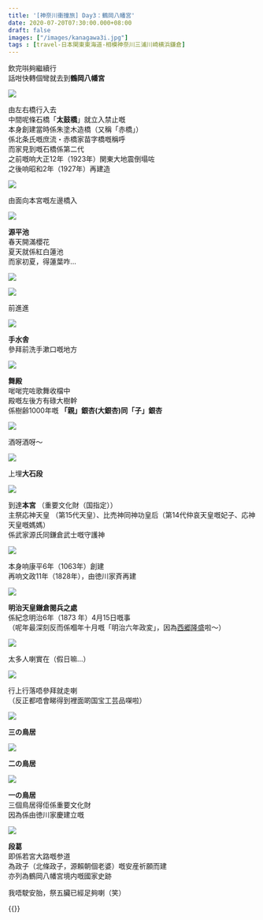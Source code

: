 ```yaml
---
title: '[神奈川衝撞旅] Day3：鶴岡八幡宮'
date: 2020-07-20T07:30:00.000+08:00
draft: false
images: ["/images/kanagawa3i.jpg"]
tags : [travel-日本関東東海道-相模神奈川三浦川崎横浜鎌倉]
---
```


飲完唞夠繼續行  
話咁快轉個彎就去到**鶴岡八幡宮**

![](/images/kanagawa3i1.jpg)

由左右橋行入去  
中間呢條石橋「**太鼓橋**」就立入禁止嘅  
本身創建當時係朱塗木造橋（又稱「赤橋」）  
係北条氏嘅庶流・赤橋家苗字橋嘅稱呼  
而家見到嘅石橋係第二代  
之前嘅响大正12年（1923年）関東大地震倒塌咗  
之後响昭和2年（1927年）再建造  

![](/images/kanagawa3i2.jpg)

由面向本宮嘅左邊橋入

![](/images/kanagawa3i3.jpg)

**源平池**  
春天開滿櫻花  
夏天就係紅白蓮池  
而家初夏，得蓮葉咋...

![](/images/kanagawa3i4.jpg)


![](/images/kanagawa3i5.jpg)

前進進

![](/images/kanagawa3i6.jpg)

**手水舎**  
參拜前洗手漱口嘅地方

![](/images/kanagawa3i7.jpg)

**舞殿**  
啱啱完咗歌舞收檔中  
殿嘅左後方有碌大樹幹  
係樹齢1000年嘅 **「親」銀杏(大銀杏)同「子」銀杏**  

![](/images/kanagawa3i8.jpg)

酒呀酒呀～

![](/images/kanagawa3i9.jpg)

上埋**大石段**  

![](/images/kanagawa3i10.jpg)

到達**本宮** （重要文化財（国指定））  
主祭応神天皇 （第15代天皇）、比売神同神功皇后（第14代仲哀天皇嘅妃子、応神天皇嘅媽媽）  
係武家源氏同鎌倉武士嘅守護神  

![](/images/kanagawa3i11.jpg)

本身响康平6年（1063年）創建  
再响文政11年（1828年），由徳川家斉再建  

![](/images/kanagawa3i12.jpg)

**明治天皇鎌倉閱兵之處**  
係紀念明治6年（1873 年）4月15日嘅事  
（呢年最深刻反而係嗰年十月嘅「明治六年政変」，因為[西郷隆盛](https://hidie.net/kojkmi7h/)啦～）  

![](/images/kanagawa3i13.jpg)

太多人喇實在（假日嘛...）

![](/images/kanagawa3i14.jpg)

行上行落唔參拜就走喇  
（反正都唔會睇得到裡面啲国宝工芸品㗎啦）

![](/images/kanagawa3i15.jpg)

**三の鳥居**

![](/images/kanagawa3i16.jpg)

**二の鳥居**

![](/images/kanagawa3i17.jpg)

**一の鳥居**  
三個鳥居得佢係重要文化財  
因為係由徳川家慶建立嘅  

![](/images/kanagawa3i18.jpg)

**段葛**  
即係若宮大路嘅参道  
為政子（北條政子，源賴朝個老婆）嘅安産祈願而建  
亦列為鶴岡八幡宮境内嘅國家史跡  


我唔駛安胎，祭五臟已經足夠喇（笑）

{{<kanagawa>}}

